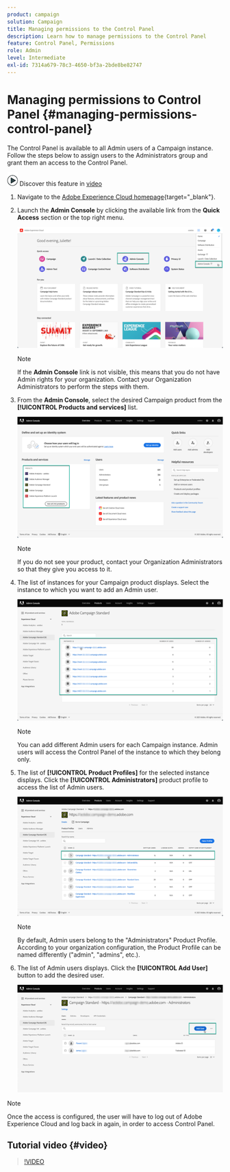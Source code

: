 ```yaml
---
product: campaign
solution: Campaign 
title: Managing permissions to the Control Panel
description: Learn how to manage permissions to the Control Panel
feature: Control Panel, Permissions
role: Admin
level: Intermediate
exl-id: 7314a679-78c3-4650-bf3a-2bde8be82747
---
```

# Managing permissions to Control Panel {#managing-permissions-control-panel}

The Control Panel is available to all Admin users of a Campaign instance. Follow the steps below to assign users to the Administrators group and grant them an access to the Control Panel.

![](assets/do-not-localize/how-to-video.png) Discover this feature in [video](../../discover/using/managing-permissions.md#video)

1. Navigate to the [Adobe Experience Cloud homepage](https://experiencecloud.adobe.com/){target="_blank"}.

1. Launch the **Admin Console** by clicking the available link from the **Quick Access** section or the top right menu.

    ![](assets/do-not-localize/control_panel_admin-console.png)

    >[!NOTE]
    >
    >If the **Admin Console** link is not visible, this means that you do not have Admin rights for your organization. Contact your Organization Administrators to perform the steps with them.

1. From the **Admin Console**, select the desired Campaign product from the **[!UICONTROL Products and services]** list.

    ![](assets/do-not-localize/control_panel_product-list.png)

    >[!NOTE]
    >
    >If you do not see your product, contact your Organization Administrators so that they give you access to it.

1. The list of instances for your Campaign product displays. Select the instance to which you want to add an Admin user.

    ![](assets/do-not-localize/control_panel_add_user_4.png)

    >[!NOTE]
    >
    >You can add different Admin users for each Campaign instance. Admin users will access the Control Panel of the instance to which they belong only.

1. The list of **[!UICONTROL Product Profiles]** for the selected instance displays. Click the **[!UICONTROL Administrators]** product profile to access the list of Admin users.

    ![](assets/do-not-localize/control_panel_add_user_5.png)

    >[!NOTE]
    >
    >By default, Admin users belong to the "Administrators" Product Profile. According to your organization configuration, the Product Profile can be named differently ("admin", "admins", etc.).

1. The list of Admin users displays. Click the **[!UICONTROL Add User]** button to add the desired user.

    ![](assets/do-not-localize/control_panel_add_user_6.png)

>[!NOTE]
>
>Once the access is configured, the user will have to log out of Adobe Experience Cloud and log back in again, in order to access Control Panel.

## Tutorial video {#video}

>[!VIDEO](https://video.tv.adobe.com/v/27147?quality=12)
